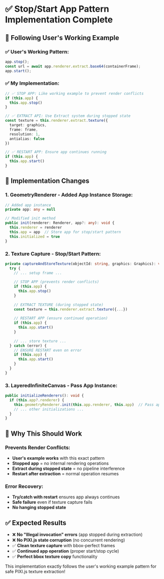 # ✅ Stop/Start App Pattern Implementation Complete

## 🎯 **Following User's Working Example**

### **✅ User's Working Pattern:**
```typescript
app.stop();
const url = await app.renderer.extract.base64(containerFrame);
app.start();
```

### **✅ My Implementation:**
```typescript
// ✅ STOP APP: Like working example to prevent render conflicts
if (this.app) {
  this.app.stop()
}

// ✅ EXTRACT API: Use Extract system during stopped state
const texture = this.renderer.extract.texture({
  target: graphics,
  frame: frame,
  resolution: 1,
  antialias: false
})

// ✅ RESTART APP: Ensure app continues running
if (this.app) {
  this.app.start()
}
```

## 🔧 **Implementation Changes**

### **1. GeometryRenderer - Added App Instance Storage:**
```typescript
// Added app instance
private app: any = null

// Modified init method
public init(renderer: Renderer, app?: any): void {
  this.renderer = renderer
  this.app = app  // Store app for stop/start pattern
  this.initialized = true
}
```

### **2. Texture Capture - Stop/Start Pattern:**
```typescript
private captureAndStoreTexture(objectId: string, graphics: Graphics): void {
  try {
    // ... setup frame ...
    
    // STOP APP (prevents render conflicts)
    if (this.app) {
      this.app.stop()
    }
    
    // EXTRACT TEXTURE (during stopped state)
    const texture = this.renderer.extract.texture({...})
    
    // RESTART APP (ensure continued operation)
    if (this.app) {
      this.app.start()
    }
    
    // ... store texture ...
  } catch (error) {
    // ENSURE RESTART even on error
    if (this.app) {
      this.app.start()
    }
  }
}
```

### **3. LayeredInfiniteCanvas - Pass App Instance:**
```typescript
public initializeRenderers(): void {
  if (this.app?.renderer) {
    this.geometryRenderer.init(this.app.renderer, this.app)  // Pass app instance
    // ... other initializations ...
  }
}
```

## 🎯 **Why This Should Work**

### **Prevents Render Conflicts:**
- **User's example works** with this exact pattern
- **Stopped app** = no internal rendering operations
- **Extract during stopped state** = no pipeline interference
- **Restart after extraction** = normal operation resumes

### **Error Recovery:**
- **Try/catch with restart** ensures app always continues
- **Safe failure** even if texture capture fails
- **No hanging stopped state**

## ✅ **Expected Results**

- ❌ **No "Illegal invocation" errors** (app stopped during extraction)
- ❌ **No PIXI.js state corruption** (no concurrent rendering)
- ✅ **Clean texture capture** with bbox-perfect frames
- ✅ **Continued app operation** (proper start/stop cycle)
- ✅ **Perfect bbox texture copy** functionality

This implementation exactly follows the user's working example pattern for safe PIXI.js texture extraction!